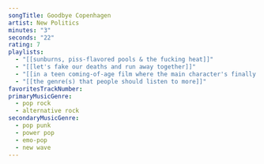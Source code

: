 ```yaml
---
songTitle: Goodbye Copenhagen
artist: New Politics
minutes: "3"
seconds: "22"
rating: 7
playlists:
  - "[[sunburns, piss-flavored pools & the fucking heat]]"
  - "[[let's fake our deaths and run away together]]"
  - "[[in a teen coming-of-age film where the main character's finally ready for the next chapter]]"
  - "[[the genre(s) that people should listen to more]]"
favoritesTrackNumber:
primaryMusicGenre:
  - pop rock
  - alternative rock
secondaryMusicGenre:
  - pop punk
  - power pop
  - emo-pop
  - new wave
---
```

